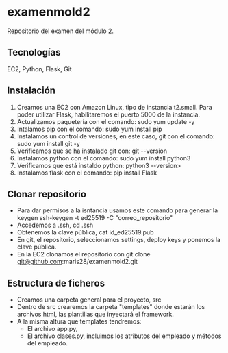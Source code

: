 # examenmold2
Repositorio del examen del módulo 2.
## Tecnologías
EC2, Python, Flask, Git
## Instalación
1. Creamos una EC2 con Amazon Linux, tipo de instancia t2.small. Para poder utilizar Flask, habilitaremos el puerto 5000 de la instancia.
2. Actualizamos paquetería con el comando: sudo yum update -y
3. Intalamos pip con el comando: sudo yum install pip
4. Instalamos un control de versiones, en este caso, git con el comando: sudo yum install git -y
5. Verificamos que se ha instalado git con: git --version
6. Instalamos python con el comando: sudo yum install python3
7. Verificamos que está instaldo python: python3 --version>
8. Instalamos flask con el comando: pip install Flask
## Clonar repositorio
- Para dar permisos a la isntancia usamos este comando para generar la keygen ssh-keygen -t ed25519 -C "correo_repositorio"
- Accedemos a .ssh, cd .ssh
- Obtenemos la clave pública, cat id_ed25519.pub
- En git, el repositorio, seleccionamos settings, deploy keys y ponemos la clave pública.
- En la EC2 clonamos el repositorio con git clone git@github.com:maris28/examenmold2.git

## Estructura de ficheros
- Creamos una carpeta general para el proyecto, src
- Dentro de src crearemos la carpeta "templates" donde estarán los archivos html, las plantillas que inyectará el framework.
- A la misma altura que templates tendremos:
    - El archivo app.py, 
    - El archivo clases.py, incluimos los atributos del empleado y métodos del empleado.
